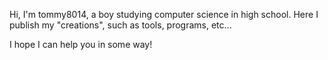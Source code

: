 Hi, I'm tommy8014, a boy studying computer science in high school. 
Here I publish my "creations", such as tools, programs, etc...

I hope I can help you in some way!
